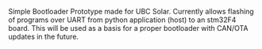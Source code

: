 Simple Bootloader Prototype made for UBC Solar. Currently allows flashing of programs over UART from python application (host) to an stm32F4 board. 
This will be used as a basis for a proper bootloader with CAN/OTA updates in the future.
